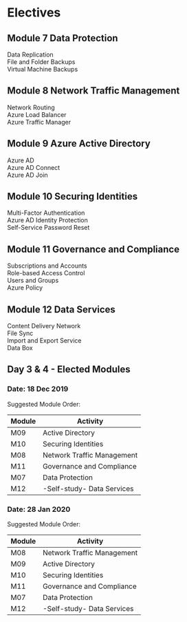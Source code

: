 # Electives

## Module 7 Data Protection
Data Replication<BR>
File and Folder Backups<BR>
Virtual Machine Backups<BR>
## Module 8 Network Traffic Management
Network Routing<BR>
Azure Load Balancer<BR>
Azure Traffic Manager<BR>
## Module 9 Azure Active Directory
Azure AD<BR>
Azure AD Connect<BR>
Azure AD Join<BR>
## Module 10 Securing Identities
Multi-Factor Authentication<BR>
Azure AD Identity Protection<BR>
Self-Service Password Reset<BR>
## Module 11 Governance and Compliance
Subscriptions and Accounts<BR>
Role-based Access Control<BR>
Users and Groups<BR>
Azure Policy<BR>
## Module 12 Data Services
Content Delivery Network<BR>
File Sync<BR>
Import and Export Service<BR>
Data Box<BR>

## Day 3 & 4 - Elected Modules

### Date: 18 Dec 2019
Suggested Module Order:

|Module|Activity|
|-|-|
|M09|Active Directory|
|M10|Securing Identities|
|M08|Network Traffic Management|
|M11|Governance and Compliance|
|M07|Data Protection|
|M12|-Self-study- Data Services|

### Date: 28 Jan 2020
Suggested Module Order:

|Module|Activity|
|-|-|
|M08|Network Traffic Management|
|M09|Active Directory|
|M10|Securing Identities|
|M11|Governance and Compliance|
|M07|Data Protection|
|M12|-Self-study- Data Services|

